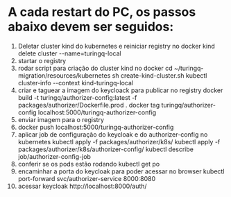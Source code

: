 # **A cada restart do PC, os passos abaixo devem ser seguidos:** 

1. Deletar cluster kind do kubernetes e reiniciar registry no docker
   kind delete cluster --name=turingq-local
2. startar o registry
3. rodar script para criação do cluster kind no docker
   cd ~/turingq-migration/resources/kubernetes
   sh create-kind-cluster.sh
   kubectl cluster-info --context kind-turingq-local
4. criar e taguear a imagem do keycloack para publicar no registry
   docker build -t turingq/authorizer-config:latest -f packages/authorizer/Dockerfile.prod .
   docker tag turingq/authorizer-config localhost:5000/turingq-authorizer-config
5. enviar imagem para o registry
6. docker push localhost:5000/turingq-authorizer-config
7. aplicar job de configuração do keycloak e do authorizer-config no kubernetes
   kubectl apply -f packages/authorizer/k8s/
   kubectl apply -f packages/authorizer/k8s/authorizer-config/
   kubectl describe job/authorizer-config-job
8. conferir se os pods estão rodando
   kubectl get po
9. encaminhar a porta do keycloak para poder acessar no browser
    kubectl port-forward svc/authorizer-service 8000:8080
10. acessar keycloak
    http://localhost:8000/auth/



  